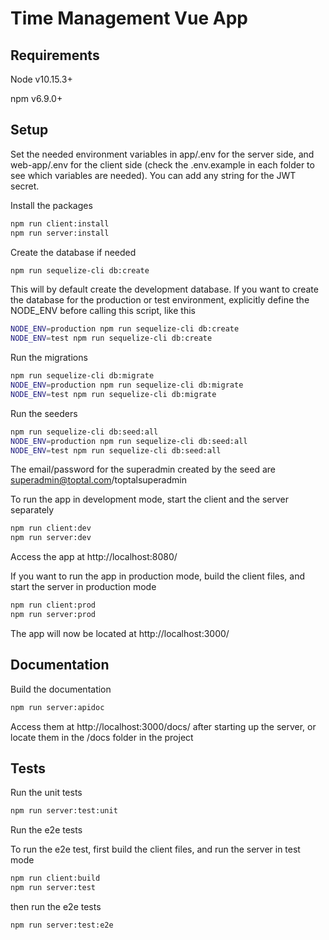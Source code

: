 # Time Management Vue App

## Requirements

Node v10.15.3+

npm v6.9.0+

## Setup

Set the needed environment variables in app/.env for the server side, and web-app/.env for the client side (check the
.env.example in each folder to see which variables are needed). You can add any string for the JWT secret.

Install the packages

```bash
npm run client:install
npm run server:install
```

Create the database if needed

```bash
npm run sequelize-cli db:create
```

This will by default create the development database. If you want to create the database for the production or test
environment, explicitly define the NODE_ENV before calling this script, like this

```bash
NODE_ENV=production npm run sequelize-cli db:create
NODE_ENV=test npm run sequelize-cli db:create
```

Run the migrations

```bash
npm run sequelize-cli db:migrate
NODE_ENV=production npm run sequelize-cli db:migrate
NODE_ENV=test npm run sequelize-cli db:migrate
```

Run the seeders

```bash
npm run sequelize-cli db:seed:all
NODE_ENV=production npm run sequelize-cli db:seed:all
NODE_ENV=test npm run sequelize-cli db:seed:all
```

The email/password for the superadmin created by the seed are superadmin@toptal.com/toptalsuperadmin

To run the app in development mode, start the client and the server separately

```bash
npm run client:dev
npm run server:dev
```

Access the app at http://localhost:8080/

If you want to run the app in production mode, build the client files, and start the server in production mode

```bash
npm run client:prod
npm run server:prod
```

The app will now be located at http://localhost:3000/

## Documentation

Build the documentation

```bash
npm run server:apidoc
```

Access them at http://localhost:3000/docs/ after starting up the server,
or locate them in the /docs folder in the project

## Tests

Run the unit tests

```bash
npm run server:test:unit
```

Run the e2e tests

To run the e2e test, first build the client files, and run the server in test mode

```bash
npm run client:build
npm run server:test
```

then run the e2e tests

```bash
npm run server:test:e2e
```
